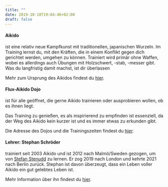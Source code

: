 ```yaml
---
title: ""
date: 2019-10-10T19:04:46+02:00
draft: false
---
```


[//]: # (<h4 class="alert alert-info">Instagram</h4>)
[//]: # (<p class="pb-3">Photos findest du <a href="https://www.instagram.com/zanshinnow/" target="_blank">hier</a>.</p>)

<h4 class="alert alert-info">Aikido</h4>
<p>ist eine relativ neue Kampfkunst mit traditionellen, japanischen Wurzeln.
Im Training lernst du, mit den Kräften, die in einem Konflikt gegen dich gerichtet werden, umgehen zu können.
Trainiert wird primär ohne Waffen, wobei es allerdings auch Übungen mit Holzschwert, -stab, -messer gibt.
Was du langfristig damit machst, ist dir überlassen</p>
<p class="pb-3">Mehr zum Ursprung des Aikidos findest du <a href="/about/aikido">hier</a>.</p>

<h4 class="alert alert-info">Flux-Aikido Dojo</h4>
<p>ist für alle geöffnet, die gerne Aikido trainieren oder ausprobieren wollen, ob es ihnen liegt.</p>
<p>Das Training zu genießen, es als inspirierend zu empfinden ist essenziell, da der Weg des Aikido kein kurzer ist und es immer etwas zu erkunden gibt.</p>
<p class="pb-3">Die Adresse des Dojos und die Trainingszeiten findest du <a href="/about/schedule-n-address">hier</a>.</p>

<h4 class="alert alert-info">Lehrer: Stephan Schröder</h4>
<p>trainiert seit 2003 Aikido und ist 2012 nach Malmö/Sweden gezogen, um von <a href="/about/stenudd">Stefan Stenudd</a> zu lernen. Er zog 2019 nach London und kehrte 2021 nach Berlin zurück.
Stephan ist davon überzeugt, dass ein Leben voller Aikido ein gut gelebtes Leben ist.</p>
<p class="pb-3">Mehr Information über ihn findest du <a href="/about/teachers">hier</a>.</p>

